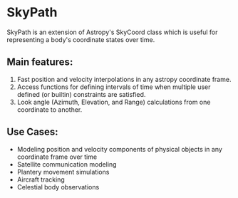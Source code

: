 # SkyPath

SkyPath is an extension of Astropy's SkyCoord class which is useful for representing a body's coordinate states over time.

## Main features:

1) Fast position and velocity interpolations in any astropy coordinate frame.
2) Access functions for defining intervals of time when multiple user defined (or builtin) constraints are satisfied.
3) Look angle (Azimuth, Elevation, and Range) calculations from one coordinate to another.


## Use Cases:

* Modeling position and velocity components of physical objects in any coordinate frame over time
* Satellite communication modeling
* Plantery movement simulations
* Aircraft tracking
* Celestial body observations